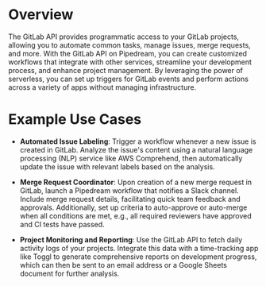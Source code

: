# Overview

The GitLab API provides programmatic access to your GitLab projects, allowing you to automate common tasks, manage issues, merge requests, and more. With the GitLab API on Pipedream, you can create customized workflows that integrate with other services, streamline your development process, and enhance project management. By leveraging the power of serverless, you can set up triggers for GitLab events and perform actions across a variety of apps without managing infrastructure.

# Example Use Cases

- **Automated Issue Labeling**: Trigger a workflow whenever a new issue is created in GitLab. Analyze the issue's content using a natural language processing (NLP) service like AWS Comprehend, then automatically update the issue with relevant labels based on the analysis.

- **Merge Request Coordinator**: Upon creation of a new merge request in GitLab, launch a Pipedream workflow that notifies a Slack channel. Include merge request details, facilitating quick team feedback and approvals. Additionally, set up criteria to auto-approve or auto-merge when all conditions are met, e.g., all required reviewers have approved and CI tests have passed.

- **Project Monitoring and Reporting**: Use the GitLab API to fetch daily activity logs of your projects. Integrate this data with a time-tracking app like Toggl to generate comprehensive reports on development progress, which can then be sent to an email address or a Google Sheets document for further analysis.
